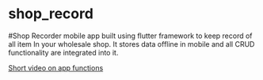 # shop_record

#Shop Recorder mobile app built using flutter framework to keep record of all item
In your wholesale shop. It stores data offline in mobile and all CRUD functionality are integrated into it.

[Short video on app functions]([https://github.com/user/repo/blob/branch/other_file.md](https://www.youtube.com/watch?v=9h9h6r_Ozak&ab_channel=AshuSingh))
